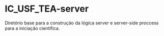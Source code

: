 # IC_USF_TEA-server
Diretório base para a construção da lógica server e server-side proccess para a iniciação científica.
